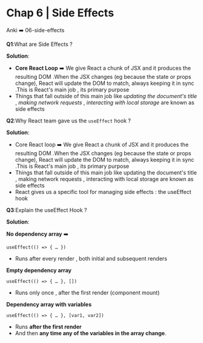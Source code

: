 # Chap 6 | Side Effects

Anki ➡️ 06-side-effects

**Q1**:What are Side Effects ? 

**Solution**:

- **Core React Loop** ➡️ We give React a chunk of JSX and it produces the resulting DOM .When the JSX changes (eg because the state or props change), React will update the DOM to match, always keeping it in sync .This is React's main job , its primary purpose
- Things that fall outside of this main job like *updating the document's title* , *making network requests* , *interacting with local storage* are known as side effects 

**Q2**:Why React team gave us the `useEffect` hook ? 

**Solution**:

- Core React loop ➡️ We give React a chunk of JSX and it produces the resulting DOM .When the JSX changes (eg because the state or props change), React will update the DOM to match, always keeping it in sync .This is React's main job , its primary purpose
- Things that fall outside of this main job like updating the document's title , making network requests , interacting with local storage are known as side effects 
- React gives us a specific tool for managing side effects : the useEffect hook

**Q3**:Explain the useEffect Hook ? 

**Solution**:

**No dependency array** ➡️

`useEffect(() => { … })`

- Runs after every render , both initial and subsequent renders

**Empty dependency array**

`useEffect(() => { … }, [])`

- Runs only once , after the first render (component mount)

**Dependency array with variables**

`useEffect(() => { … }, [var1, var2])`

- Runs **after the first render**
- And then **any time any of the variables in the array change**.



